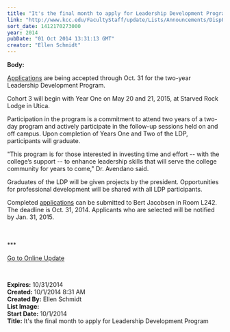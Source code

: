 ```yaml
---
title: "It's the final month to apply for Leadership Development Program"
link: "http://www.kcc.edu/FacultyStaff/update/Lists/Announcements/DispForm.aspx?ID=1653"
sort_date: 1412170273000
year: 2014
pubDate: "01 Oct 2014 13:31:13 GMT"
creator: "Ellen Schmidt"
---
```


<div><b>Body:</b> <div class="ExternalClass8D3CB86860A1439A963E0648B6F88D0F"><p><a href="/FacultyStaff/update/Documents/LDP-Application-and-Program-Criteria.pdf">​Applications</a> are being accepted through Oct. 31 for the two-year Leadership Development Program. </p>
<p>Cohort 3 will begin with Year One on May 20 and 21, 2015, at Starved Rock Lodge in Utica.</p>
<p>Participation in the program is a commitment to attend two years of a two-day program and actively participate in the follow-up sessions held on and off campus. Upon completion of Years One and Two of the LDP, participants will graduate.</p>
<p>&quot;This program is for those interested in investing time and effort -- with the college’s support -- to enhance leadership skills that will serve the college community for years to come,&quot; Dr. Avendano said.</p>
<p>Graduates of the LDP will be given projects by the president. Opportunities for professional development will be shared with all LDP participants.</p>
<p>Completed <a href="/FacultyStaff/update/Documents/LDP-Application-and-Program-Criteria.pdf">applications</a> can be submitted to Bert Jacobsen in Room L242. The deadline is Oct. 31, 2014. Applicants who are selected will be notified by Jan. 31, 2015.<br /><br /> </p>
<p>***</p>
<p><a href="/update">Go to Online Update</a></p>
<p> </p></div></div>
<div><b>Expires:</b> 10/31/2014</div>
<div><b>Created:</b> 10/1/2014 8:31 AM</div>
<div><b>Created By:</b> Ellen Schmidt</div>
<div><b>List Image:</b> <a href="http://www.kcc.edu/FacultyStaff/update/PublishingImages/Ldp_logo.gif"></a></div>
<div><b>Start Date:</b> 10/1/2014</div>
<div><b>Title:</b> It&#39;s the final month to apply for Leadership Development Program</div>
